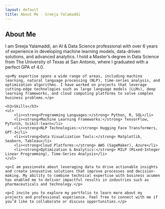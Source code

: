 ```yaml
---
layout: default
title: About Me - Sreeja Yalamaddi
---
```


<section>
    <h2>About Me</h2>
    <p>I am Sreeja Yalamaddi, an AI & Data Science professional with over 6 years of experience in developing machine learning models, data-driven solutions, and advanced analytics. I hold a Master’s degree in Data Science from The University of Texas at San Antonio, where I graduated with a perfect GPA of 4.0.</p>
    
    <p>My expertise spans a wide range of areas, including machine learning, natural language processing (NLP), time-series analysis, and optimization algorithms. I have worked on projects that leverage cutting-edge technologies such as large language models (LLMs), deep learning frameworks, and cloud computing platforms to solve complex business problems.</p>

    <h3>Skills</h3>
    <ul>
        <li><strong>Programming Languages:</strong> Python, R, SQL</li>
        <li><strong>Machine Learning Frameworks:</strong> TensorFlow, PyTorch, Scikit-learn</li>
        <li><strong>NLP Technologies:</strong> Hugging Face Transformers, GPT-3</li>
        <li><strong>Data Visualization Tools:</strong> Matplotlib, Seaborn, Tableau</li>
        <li><strong>Cloud Platforms:</strong> AWS (SageMaker), Azure</li>
        <li><strong>Optimization & Analytics:</strong> MILP (Mixed-Integer Linear Programming), Time-Series Analysis</li>
    </ul>

    <p>I am passionate about leveraging data to drive actionable insights and create innovative solutions that improve processes and decision-making. My ability to combine technical expertise with business acumen has enabled me to deliver impactful results in industries such as pharmaceuticals and technology.</p>

    <p>I invite you to explore my portfolio to learn more about my projects and professional experience. Feel free to connect with me if you’d like to collaborate or discuss opportunities.</p>
</section>
